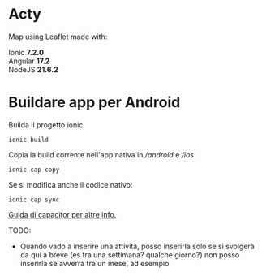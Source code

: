 # Acty
Map using Leaflet made with:

Ionic **7.2.0** <br>
Angular **17.2** <br>
NodeJS **21.6.2** <br>


# Buildare app per Android

Builda il progetto ionic
```
ionic build
```

Copia la build corrente nell'app nativa in */android* e */ios*

```
ionic cap copy
```
Se si modifica anche il codice nativo:

```
ionic cap sync
```
[Guida di capacitor per altre info](https://ionicframework.com/docs/angular/your-first-app/deploying-mobile).

TODO:
- Quando vado a inserire una attività, posso inserirla solo se si svolgerà da qui a breve (es tra una settimana? qualche giorno?) non posso inserirla se avverrà tra un mese, ad esempio



